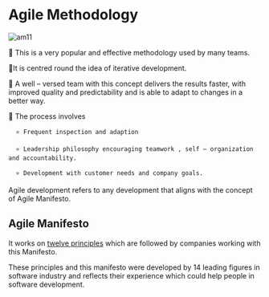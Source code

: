 # Agile Methodology

![am11](https://user-images.githubusercontent.com/74143496/133203598-22e1016f-0dcb-4c82-a07c-8d57b83218f0.jpg)


💠 This is a very popular and effective methodology used by many teams.

💠It is centred round the idea of iterative development.

💠 A well – versed team with this concept delivers the results faster, with improved quality and predictability and is able to adapt to changes in a better way.

💠 The process involves

      ⭐	Frequent inspection and adaption
  
      ⭐	Leadership philosophy encouraging teamwork , self – organization and accountability.
  
      ⭐	Development with customer needs and company goals.
  
Agile development refers to any development that aligns with the concept of Agile Manifesto.

## Agile Manifesto

It works on [twelve principles](http://agilemanifesto.org/principles.html) which are followed by companies working with this Manifesto. 

These principles and this manifesto were developed by 14 leading figures in software industry and reflects their experience which could help people in software development.
